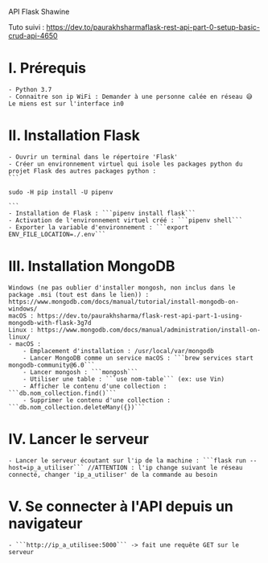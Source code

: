 API Flask Shawine

Tuto suivi : https://dev.to/paurakhsharmaflask-rest-api-part-0-setup-basic-crud-api-4650

# I. Prérequis
    - Python 3.7
    - Connaitre son ip WiFi : Demander à une personne calée en réseau 😅 Le miens est sur l'interface in0

# II. Installation Flask
    - Ouvrir un terminal dans le répertoire 'Flask'
    - Créer un environnement virtuel qui isole les packages python du projet Flask des autres packages python : 
    ```
    
    sudo -H pip install -U pipenv
    
    ```
    - Installation de Flask : ```pipenv install flask```
    - Activation de l'environnement virtuel créé : ```pipenv shell```
    - Exporter la variable d'environnement : ```export ENV_FILE_LOCATION=./.env```

# III. Installation MongoDB
    Windows (ne pas oublier d'installer mongosh, non inclus dans le package .msi (tout est dans le lien)) : https://www.mongodb.com/docs/manual/tutorial/install-mongodb-on-windows/
    macOS : https://dev.to/paurakhsharma/flask-rest-api-part-1-using-mongodb-with-flask-3g7d
    Linux : https://www.mongodb.com/docs/manual/administration/install-on-linux/
    - macOS : 
        - Emplacement d'installation : /usr/local/var/mongodb
        - Lancer MongoDB comme un service macOS : ```brew services start mongodb-community@6.0```
        - Lancer mongosh : ```mongosh```
        - Utiliser une table : ```use nom-table``` (ex: use Vin)
        - Afficher le contenu d'une collection : ```db.nom_collection.find()```
        - Supprimer le contenu d'une collection : ```db.nom_collection.deleteMany({})```

# IV. Lancer le serveur
    - Lancer le serveur écoutant sur l'ip de la machine : ```flask run --host=ip_a_utiliser``` //ATTENTION : l'ip change suivant le réseau connecté, changer 'ip_a_utiliser' de la commande au besoin

# V. Se connecter à l'API depuis un navigateur 
    - ```http://ip_a_utilisee:5000``` -> fait une requête GET sur le serveur
